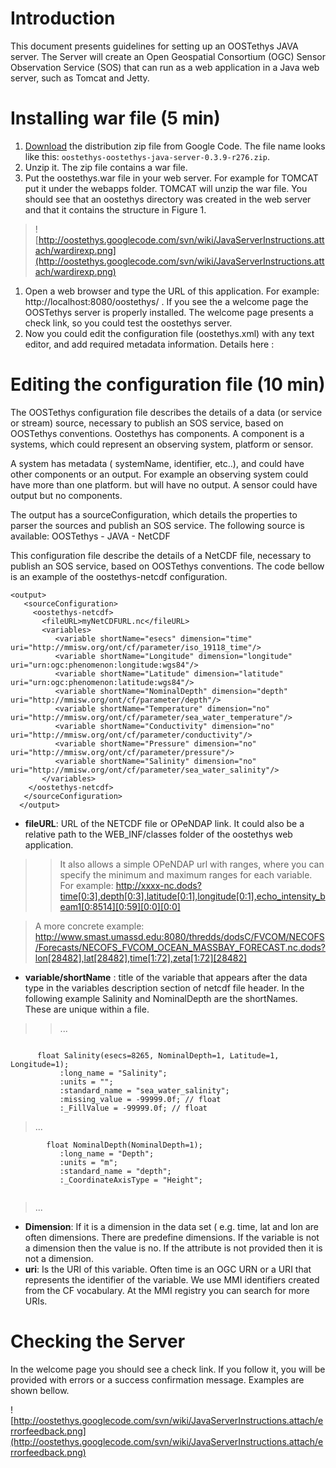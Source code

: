 # Introduction #

This document presents guidelines for setting up an OOSTethys JAVA server. The Server will create an Open Geospatial Consortium (OGC) Sensor Observation Service (SOS) that can run as a web application in a Java web server, such as Tomcat and Jetty.


# Installing war file (5 min) #

  1. [Download](http://code.google.com/p/oostethys/downloads/list) the distribution zip file from Google Code. The file name looks like this: ` oostethys-oostethys-java-server-0.3.9-r276.zip `.
  1. Unzip it. The zip file contains a war file.
  1. Put the oostethys.war file in your web server. For example for TOMCAT put it under the webapps folder. TOMCAT will unzip the war file. You should see that an oostethys directory was created in the web server and that it contains the structure in Figure 1.

> ![http://oostethys.googlecode.com/svn/wiki/JavaServerInstructions.attach/wardirexp.png](http://oostethys.googlecode.com/svn/wiki/JavaServerInstructions.attach/wardirexp.png)

  1. Open a web browser and type the URL of this application. For example: http://localhost:8080/oostethys/ . If you see the a welcome page the OOSTethys server is properly installed. The welcome page presents a check link, so you could test the oostethys server.
  1. Now you could edit the configuration file (oostethys.xml) with any text editor, and add required metadata information. Details here :

# Editing the configuration file (10 min) #

The OOSTethys configuration file describes the details of a data (or service or stream) source, necessary to publish an SOS service, based on OOSTethys conventions.
Oostethys has components. A component is a systems, which could represent an observing system, platform or sensor.

A system has metadata ( systemName, identifier, etc..), and could have other components or an output. For example an observing system could have more than one platform. but will have no output. A sensor could have output but no components.

The output has a sourceConfiguration, which details the properties to parser the sources and publish an SOS service. The following source is available: OOSTethys - JAVA - NetCDF

This configuration file describe the details of a NetCDF file, necessary to publish an SOS service, based on OOSTethys conventions. The code bellow is an example of the oostethys-netcdf configuration.

```
<output>
   <sourceConfiguration>
     <oostethys-netcdf>
       <fileURL>myNetCDFURL.nc</fileURL>
       <variables>
          <variable shortName="esecs" dimension="time" uri="http://mmisw.org/ont/cf/parameter/iso_19118_time"/>
          <variable shortName="Longitude" dimension="longitude" uri="urn:ogc:phenomenon:longitude:wgs84"/>
          <variable shortName="Latitude" dimension="latitude" uri="urn:ogc:phenomenon:latitude:wgs84"/>
          <variable shortName="NominalDepth" dimension="depth" uri="http://mmisw.org/ont/cf/parameter/depth"/>
          <variable shortName="Temperature" dimension="no" uri="http://mmisw.org/ont/cf/parameter/sea_water_temperature"/>
          <variable shortName="Conductivity" dimension="no" uri="http://mmisw.org/ont/cf/parameter/conductivity"/>
          <variable shortName="Pressure" dimension="no" uri="http://mmisw.org/ont/cf/parameter/pressure"/>
          <variable shortName="Salinity" dimension="no" uri="http://mmisw.org/ont/cf/parameter/sea_water_salinity"/>
       </variables>
    </oostethys-netcdf>
   </sourceConfiguration>
  </output>

```

  * **fileURL**: URL of the NETCDF file or OPeNDAP link. It could also be a relative path to the WEB\_INF/classes folder of the oostethys web application.
> > It also allows a simple OPeNDAP url with ranges, where you can specify the minimum and maximum ranges for each variable. For example: http://xxxx-nc.dods?time[0:3],depth[0:3],latitude[0:1],longitude[0:1],echo_intensity_beam1[0:8514][0:59][0:0][0:0]


> A more concrete example: http://www.smast.umassd.edu:8080/thredds/dodsC/FVCOM/NECOFS/Forecasts/NECOFS_FVCOM_OCEAN_MASSBAY_FORECAST.nc.dods?lon[28482],lat[28482],time[1:72],zeta[1:72][28482]

  * **variable/shortName** : title of the variable that appears after the data type in the variables description section of netcdf file header. In the following example Salinity and NominalDepth are the shortNames. These are unique within a file.
> > ...

```

      float Salinity(esecs=8265, NominalDepth=1, Latitude=1, Longitude=1);
           :long_name = "Salinity";
           :units = "";
           :standard_name = "sea_water_salinity";
           :missing_value = -99999.0f; // float
           :_FillValue = -99999.0f; // float

```

> ...

```
        float NominalDepth(NominalDepth=1);
           :long_name = "Depth";
           :units = "m";
           :standard_name = "depth";
           :_CoordinateAxisType = "Height";
          
```
> ...
  * **Dimension**: If it is a dimension in the data set ( e.g. time, lat and lon are often dimensions. There are predefine dimensions. If the variable is not a dimension then the value is no. If the attribute is not provided then it is not a dimension.
  * **uri**: Is the URI of this variable. Often time is an OGC URN or a URI that represents the identifier of the variable. We use MMI identifiers created from the CF vocabulary. At the MMI registry you can search for more URIs.

# Checking the Server #

In the welcome page you should see a check link. If you follow it, you will be provided with errors or a success confirmation message. Examples are shown bellow.

![http://oostethys.googlecode.com/svn/wiki/JavaServerInstructions.attach/errorfeedback.png](http://oostethys.googlecode.com/svn/wiki/JavaServerInstructions.attach/errorfeedback.png)